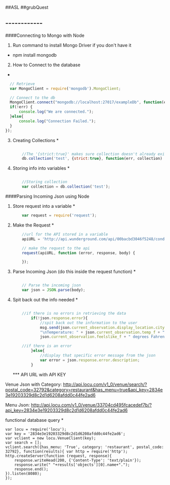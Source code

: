 ##ASL
##grubQuest
## ------------
####Connecting to Mongo with Node
1. Run command to install Mongo Driver if you don't have it
  * npm install mongodb
2. How to Connect to the database
  *
  ```javascript
    // Retrieve
    var MongoClient = require('mongodb').MongoClient;

    // Connect to the db
    MongoClient.connect("mongodb://localhost:27017/exampleDb", function(err, db) {
    if(!err) {
    	console.log("We are connected.");
    }else{
    	console.log("Connection Failed.");
	}
  });
  ```
3.	Creating Collections
	*
	```javascript

		//The '{strict:true}' makes sure collection doesn't already exist. If it already exists it will return with an error.
		db.collection('test', {strict:true}, function(err, collection) {});

	```
4.	Storing info into variables
	*
	```javascript

		//Storing collection
		var collection = db.collection('test');

	```


####Parsing Incoming Json using Node
1. Store request into a variable
	*
	```javascript
		var request = require('request');
	```
2. Make the Request
	*
	```javascript
		//url for the API stored in a variable
		apiURL = 'http://api.wunderground.com/api/00bacbd3046f5248/conditions/q/'+zipcode+'.json';

		// make the request to the api
		request(apiURL, function (error, response, body) {

		});
	```
3. Parse Incoming Json (do this inside the request function)
	*
	```javascript

		// Parse the incoming json
		var json = JSON.parse(body);

	```
4. Spit back out the info needed
	*
	```javascript

		//if there is no errors in retrieving the data
			if(!json.response.error){
				//spit back out the information to the user
				msg.send(json.current_observation.display_location.city + ", " + json.current_observation.display_location.state_name + " on " + json.current_observation.local_time_rfc822 +
				"\nTemperature: " + json.current_observation.temp_f + " degrees Fahrenheit.\nFeels like: " +
				json.current_observation.feelslike_f + " degrees Fahrenheit.");

		//if there is an error
			}else{
				//display that specific error message from the json
				var error = json.response.error.description;
			}

	```

	*** API URL with API KEY


Venue Json with Category:
http://api.locu.com/v1_0/venue/search/?postal_code=32792&category=restaurant&has_menu=true&api_key=2834e3e19203329d8c2d1d6208afdd0c44fe2ad6

Menu Json:
http://api.locu.com/v1_0/venue/33704cd495fcacedef7b/?api_key=2834e3e19203329d8c2d1d6208afdd0c44fe2ad6




functional database query
*
```
var locu = require('locu');
var key = '2834e3e19203329d8c2d1d6208afdd0c44fe2ad6';
var vclient = new locu.VenueClient(key);
var search = [];
vclient.search({has_menu: 'True', category: 'restaurant', postal_code: 32792}, function(results){ var http = require('http');
http.createServer(function (request, response){
	response.writeHead(200, {'Content-Type': 'text/plain'});
	response.write(" "+results['objects'][0].name+".");
	response.end();
}).listen(8080);
});
```

